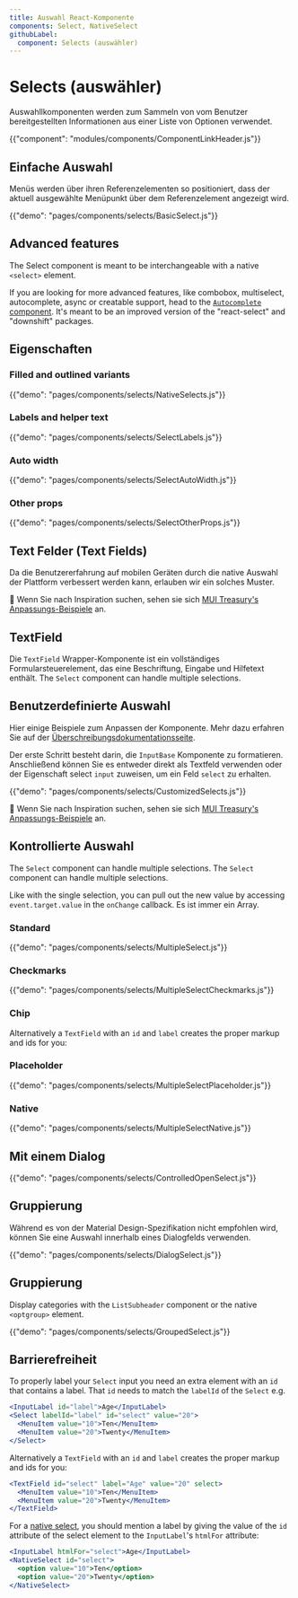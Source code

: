 ```yaml
---
title: Auswahl React-Komponente
components: Select, NativeSelect
githubLabel:
  component: Selects (auswähler)
---
```


# Selects (auswähler)

<p class="description">Auswahllkomponenten werden zum Sammeln von vom Benutzer bereitgestellten Informationen aus einer Liste von Optionen verwendet.</p>

{{"component": "modules/components/ComponentLinkHeader.js"}}

## Einfache Auswahl

Menüs werden über ihren Referenzelementen so positioniert, dass der aktuell ausgewählte Menüpunkt über dem Referenzelement angezeigt wird.

{{"demo": "pages/components/selects/BasicSelect.js"}}

## Advanced features

The Select component is meant to be interchangeable with a native `<select>` element.

If you are looking for more advanced features, like combobox, multiselect, autocomplete, async or creatable support, head to the [`Autocomplete` component](/components/autocomplete/). It's meant to be an improved version of the "react-select" and "downshift" packages.

## Eigenschaften

### Filled and outlined variants

{{"demo": "pages/components/selects/NativeSelects.js"}}

### Labels and helper text

{{"demo": "pages/components/selects/SelectLabels.js"}}

### Auto width

{{"demo": "pages/components/selects/SelectAutoWidth.js"}}

### Other props

{{"demo": "pages/components/selects/SelectOtherProps.js"}}

## Text Felder (Text Fields)

Da die Benutzererfahrung auf mobilen Geräten durch die native Auswahl der Plattform verbessert werden kann, erlauben wir ein solches Muster.

🎨 Wenn Sie nach Inspiration suchen, sehen sie sich [MUI Treasury's Anpassungs-Beispiele](https://mui-treasury.com/styles/select) an.

## TextField

Die `TextField` Wrapper-Komponente ist ein vollständiges Formularsteuerelement, das eine Beschriftung, Eingabe und Hilfetext enthält. The `Select` component can handle multiple selections.

## Benutzerdefinierte Auswahl

Hier einige Beispiele zum Anpassen der Komponente. Mehr dazu erfahren Sie auf der [Überschreibungsdokumentationsseite](/customization/components/).

Der erste Schritt besteht darin, die `InputBase` Komponente zu formatieren. Anschließend können Sie es entweder direkt als Textfeld verwenden oder der Eigenschaft select `input` zuweisen, um ein Feld `select` zu erhalten.

{{"demo": "pages/components/selects/CustomizedSelects.js"}}

🎨 Wenn Sie nach Inspiration suchen, sehen sie sich [MUI Treasury's Anpassungs-Beispiele](https://mui-treasury.com/styles/select) an.

## Kontrollierte Auswahl

The `Select` component can handle multiple selections. The `Select` component can handle multiple selections.

Like with the single selection, you can pull out the new value by accessing `event.target.value` in the `onChange` callback. Es ist immer ein Array.

### Standard

{{"demo": "pages/components/selects/MultipleSelect.js"}}

### Checkmarks

{{"demo": "pages/components/selects/MultipleSelectCheckmarks.js"}}

### Chip

Alternatively a `TextField` with an `id` and `label` creates the proper markup and ids for you:

### Placeholder

{{"demo": "pages/components/selects/MultipleSelectPlaceholder.js"}}

### Native

{{"demo": "pages/components/selects/MultipleSelectNative.js"}}

## Mit einem Dialog

{{"demo": "pages/components/selects/ControlledOpenSelect.js"}}

## Gruppierung

Während es von der Material Design-Spezifikation nicht empfohlen wird, können Sie eine Auswahl innerhalb eines Dialogfelds verwenden.

{{"demo": "pages/components/selects/DialogSelect.js"}}

## Gruppierung

Display categories with the `ListSubheader` component or the native `<optgroup>` element.

{{"demo": "pages/components/selects/GroupedSelect.js"}}

## Barrierefreiheit

To properly label your `Select` input you need an extra element with an `id` that contains a label. That `id` needs to match the `labelId` of the `Select` e.g.

```jsx
<InputLabel id="label">Age</InputLabel>
<Select labelId="label" id="select" value="20">
  <MenuItem value="10">Ten</MenuItem>
  <MenuItem value="20">Twenty</MenuItem>
</Select>
```

Alternatively a `TextField` with an `id` and `label` creates the proper markup and ids for you:

```jsx
<TextField id="select" label="Age" value="20" select>
  <MenuItem value="10">Ten</MenuItem>
  <MenuItem value="20">Twenty</MenuItem>
</TextField>
```

For a [native select](#native-select), you should mention a label by giving the value of the `id` attribute of the select element to the `InputLabel`'s `htmlFor` attribute:

```jsx
<InputLabel htmlFor="select">Age</InputLabel>
<NativeSelect id="select">
  <option value="10">Ten</option>
  <option value="20">Twenty</option>
</NativeSelect>
```
